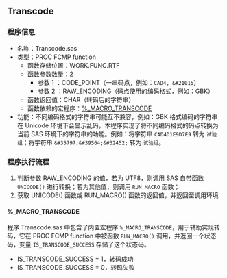 ## Transcode

### 程序信息

- 名称：Transcode.sas
- 类型：PROC FCMP function
  - 函数存储位置：WORK.FUNC.RTF
  - 函数参数数量：2
    - 参数 1 ：CODE_POINT（一串码点，例如：`CAD4`，`&#21015`）
    - 参数 2 ：RAW_ENCODING（码点使用的编码格式，例如：GBK）
  - 函数返回值：CHAR（转码后的字符串）
  - 函数依赖的宏程序：[%_MACRO_TRANSCODE](#_macro_transcode)
- 功能：不同编码格式的字符串可能互不兼容，例如：GBK 格式编码的字符串在 Unicode 环境下会显示乱码，本程序实现了将不同编码格式的码点转换为当前 SAS 环境下的字符串的功能。例如：将字符串 `CAD4D1E9D7E9` 转为 `试验组`；将字符串 `&#35797;&#39564;&#32452;` 转为 `试验组`。

### 程序执行流程
1. 判断参数 RAW_ENCODING 的值，若为 UTF8，则调用 SAS 自带函数 `UNICODE()` 进行转换；若为其他值，则调用 `RUN_MACRO` 函数；
2. 获取 UNICODE() 函数或 RUN_MACRO() 函数的返回值，并返回至调用环境

#### %_MACRO_TRANSCODE
程序 Transcode.sas 中包含了内置宏程序 `%_MACRO_TRANSCODE`，用于辅助实现转码，它在 PROC FCMP function 中被函数 `RUN_MACRO()` 调用，并返回一个状态码，变量 `IS_TRANSCODE_SUCCESS` 存储了这个状态码。

- IS_TRANSCODE_SUCCESS = 1，转码成功
- IS_TRANSCODE_SUCCESS = 0，转码失败
